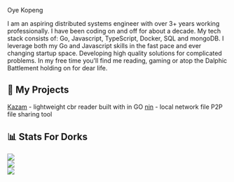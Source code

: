 Oye Kopeng

I am an aspiring distributed systems engineer with over 3+ years working professionally. I have been coding on and off for about a decade. My tech stack consists of: Go, Javascript, TypeScript, Docker, SQL and mongoDB. I leverage both my Go and Javascript skills in the fast pace and ever changing startup space. Developing high quality solutions for complicated problems. In my free time you'll find me reading, gaming or atop the Dalphic Battlement holding on for dear life.

## 🔨 My Projects

[Kazam](https://github.com/knightfall22/ka-zam-reader) - lightweight cbr reader built with in GO
[nin](https://github.com/knightfall22/nin) - local network file P2P file sharing tool

## 📊 Stats For Dorks

![](https://github-readme-stats.vercel.app/api?username=knightfall22&theme=dark&hide_border=false&include_all_commits=true&count_private=true)<br/>
![](https://github-readme-streak-stats.herokuapp.com/?user=knightfall22&theme=dark&hide_border=false)<br/>
![](https://github-readme-stats.vercel.app/api/top-langs/?username=knightfall22&theme=dark&hide_border=false&include_all_commits=true&count_private=true&layout=compact)
